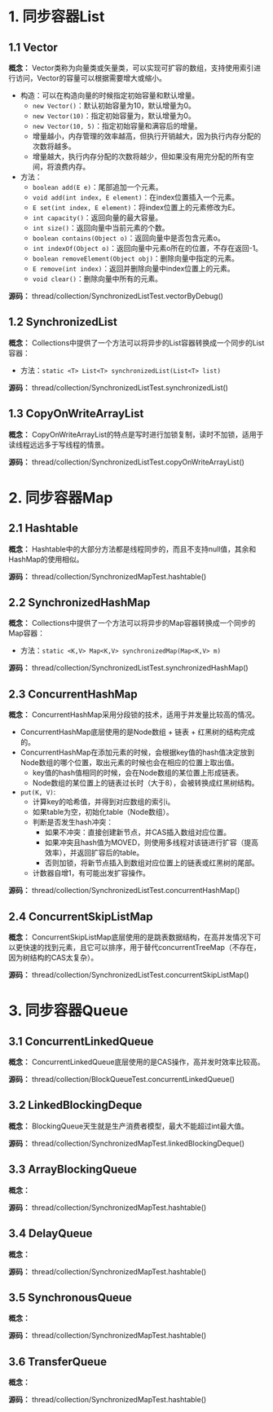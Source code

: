 # 1. 同步容器List

## 1.1 Vector

**概念：** Vector类称为向量类或矢量类，可以实现可扩容的数组，支持使用索引进行访问，Vector的容量可以根据需要增大或缩小。
- 构造：可以在构造向量的时候指定初始容量和默认增量。
    - `new Vector()`：默认初始容量为10，默认增量为0。
    - `new Vector(10)`：指定初始容量为，默认增量为0。
    - `new Vector(10, 5)`：指定初始容量和满容后的增量。
    - 增量越小，内存管理的效率越高，但执行开销越大，因为执行内存分配的次数将越多。
    - 增量越大，执行内存分配的次数将越少，但如果没有用完分配的所有空间，将浪费内存。
- 方法：
    - `boolean add(E e)`：尾部追加一个元素。
    - `void add(int index, E element)`：在index位置插入一个元素。
    - `E set(int index, E element)`：将index位置上的元素修改为E。
    - `int capacity()`：返回向量的最大容量。
    - `int size()`：返回向量中当前元素的个数。
    - `boolean contains(Object o)`：返回向量中是否包含元素o。
    - `int indexOf(Object o)`：返回向量中元素o所在的位置，不存在返回-1。
    - `boolean removeElement(Object obj)`：删除向量中指定的元素。
    - `E remove(int index)`：返回并删除向量中index位置上的元素。
    - `void clear()`：删除向量中所有的元素。

**源码：** thread/collection/SynchronizedListTest.vectorByDebug()

## 1.2 SynchronizedList

**概念：** Collections中提供了一个方法可以将异步的List容器转换成一个同步的List容器：
- 方法：`static <T> List<T> synchronizedList(List<T> list)`

**源码：** thread/collection/SynchronizedListTest.synchronizedList()

## 1.3 CopyOnWriteArrayList

**概念：** CopyOnWriteArrayList的特点是写时进行加锁复制，读时不加锁，适用于读线程远远多于写线程的情景。

**源码：** thread/collection/SynchronizedListTest.copyOnWriteArrayList()

# 2. 同步容器Map

## 2.1 Hashtable

**概念：** Hashtable中的大部分方法都是线程同步的，而且不支持null值，其余和HashMap的使用相似。

**源码：** thread/collection/SynchronizedMapTest.hashtable()

## 2.2 SynchronizedHashMap

**概念：** Collections中提供了一个方法可以将异步的Map容器转换成一个同步的Map容器：
- 方法：`static <K,V> Map<K,V> synchronizedMap(Map<K,V> m)`

**源码：** thread/collection/SynchronizedListTest.synchronizedHashMap()

## 2.3 ConcurrentHashMap

**概念：** ConcurrentHashMap采用分段锁的技术，适用于并发量比较高的情况。
- ConcurrentHashMap底层使用的是Node数组 + 链表 + 红黑树的结构完成的。
- ConcurrentHashMap在添加元素的时候，会根据key值的hash值决定放到Node数组的哪个位置，取出元素的时候也会在相应的位置上取出值。
    - key值的hash值相同的时候，会在Node数组的某位置上形成链表。
    - Node数组的某位置上的链表过长时（大于8），会被转换成红黑树结构。
- `put(K, V)`: 
    - 计算key的哈希值，并得到对应数组的索引i。
    - 如果table为空，初始化table（Node数组）。
    - 判断是否发生hash冲突：
        - 如果不冲突：直接创建新节点，并CAS插入数组对应位置。
        - 如果冲突且hash值为MOVED，则使用多线程对该链进行扩容（提高效率），并返回扩容后的table。
        - 否则加锁，将新节点插入到数组对应位置上的链表或红黑树的尾部。
    - 计数器自增1，有可能出发扩容操作。
    
**源码：** thread/collection/SynchronizedListTest.concurrentHashMap()

## 2.4 ConcurrentSkipListMap

**概念：** ConcurrentSkipListMap底层使用的是跳表数据结构，在高并发情况下可以更快速的找到元素，且它可以排序，用于替代concurrentTreeMap（不存在，因为树结构的CAS太复杂）。

**源码：** thread/collection/SynchronizedListTest.concurrentSkipListMap()

# 3. 同步容器Queue

## 3.1 ConcurrentLinkedQueue

**概念：** ConcurrentLinkedQueue底层使用的是CAS操作，高并发时效率比较高。

**源码：** thread/collection/BlockQueueTest.concurrentLinkedQueue()

## 3.2 LinkedBlockingDeque

**概念：** BlockingQueue天生就是生产消费者模型，最大不能超过int最大值。

**源码：** thread/collection/SynchronizedMapTest.linkedBlockingDeque()

## 3.3 ArrayBlockingQueue

**概念：** 

**源码：** thread/collection/SynchronizedMapTest.hashtable()

## 3.4 DelayQueue

**概念：** 

**源码：** thread/collection/SynchronizedMapTest.hashtable()

## 3.5 SynchronousQueue

**概念：** 

**源码：** thread/collection/SynchronizedMapTest.hashtable()

## 3.6 TransferQueue

**概念：** 

**源码：** thread/collection/SynchronizedMapTest.hashtable()
